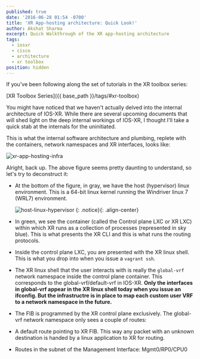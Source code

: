 ```yaml
---
published: true
date: '2016-06-28 01:54 -0700'
title: 'XR App-hosting architecture: Quick Look!'
author: Akshat Sharma
excerpt: Quick Walkthrough of the XR app-hosting architecture
tags:
  - iosxr
  - cisco
  - architecture
  - xr toolbox
position: hidden
---
```

If you've been following along the set of tutorials in the XR toolbox series:  

>
[XR Toolbox Series]({{ base_path }}/tags/#xr-toolbox)
  
  
You might have noticed that we haven't actually delved into the internal architecture of IOS-XR. While there are several upcoming documents that will shed light on the deep internal workings of IOS-XR, I thought I'll take a  quick stab at the internals for the uninitiated.

This is what the internal software architecture and plumbing, replete with the containers, network namespaces and XR interfaces, looks like:  

![xr-app-hosting-infra](https://xrdocs.github.io/xrdocs-images/assets/images/xr-app-hosting-infra-basic.png)  

  
Alright, back up. The above figure seems pretty daunting to understand, so let's try to deconstruct it:  
  
*  At the bottom of the figure, in gray, we have the host (hypervisor) linux environment. This is a 64-bit linux kernel running the Windriver linux 7 (WRL7) environment.  

   ![host-linux-hypervisor](https://xrdocs.github.io/xrdocs-images/assets/images/host_linux_hypervisor.png)
{: .notice}{: .align-center}  

*  In green, we see the container (called the Control plane LXC or XR LXC) within which XR runs as a collection of processes (represented in sky blue). This is what presents the XR CLI and this is what runs the routing protocols.  
*  Inside the control plane LXC, you are presented with the XR linux shell. This is what you drop into when you issue a `vagrant ssh`.  
*  The XR linux shell that the user interacts with is really the `global-vrf` network namespace inside the control plane container. This corresponds to the global-vrf/default-vrf in IOS-XR. **Only the interfaces in global-vrf appear in the XR linux shell today when you issue an ifconfig. But the infrastructre is in place to map each custom user VRF to a network namespace in the future.**  

*  The FIB is programmed by the XR control plane exclusively. The global-vrf network namespace only sees a couple of routes:  
  *  A default route pointing to XR FIB. This way any packet with an unknown destination is handed by a linux application to XR for routing.  
  *  Routes in the subnet of the Management Interface:  Mgmt0/RP0/CPU0

